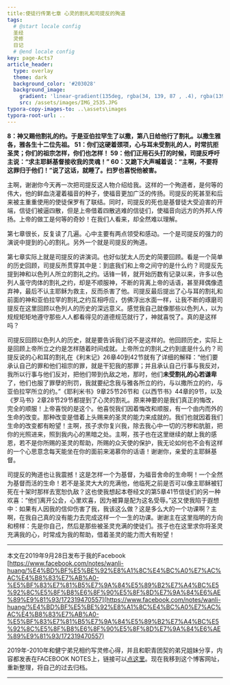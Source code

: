 ```yaml
---
title:使徒行传第七章 心灵的割礼和司提反的殉道
tags: 
  # @start locale config
  圣经
  灵修
  日记
  # @end locale config
key: page-Acts7
article_header:
  type: overlay
  theme: dark
  background_color: '#203028'
  background_image:
    gradient: 'linear-gradient(135deg, rgba(34, 139, 87 , .4), rgba(139, 34, 139, .4))'
    src: /assets/images/IMG_2535.JPG
typora-copy-images-to: ..\assets\images
typora-root-url: ..
---
```


**8：神又赐他割礼的约。于是亚伯拉罕生了以撒，第八日给他行了割礼。以撒生雅各，雅各生十二位先祖。
51：你们这硬着颈项，心与耳未受割礼的人，时常抗拒圣灵；你们的祖宗怎样，你们也怎样！
59：他们正用石头打的时候，司提反呼吁主说：“求主耶稣基督接收我的灵魂！”
60：又跪下大声喊着说：“主啊，不要将这罪归于他们！”说了这话，就睡了。扫罗也喜悦他被害。**

<!--more-->

主啊，谢谢你今天再一次把司提反这人物介绍给我。这样的一个殉道者，是何等的伟大，他的鲜血浇灌着福音的种子，使福音更加广泛的传扬。司提反的死甚至和后来被主重重使用的使徒保罗有了联结。同时，司提反的死也是基督徒大受迫害的开端，信徒们被逼四散，但是上帝借着四散逃难的信徒们，使福音向远方的外邦人传扬。上帝的做工是何等的奇妙！在我们人看来，却全然难以理解。

第七章很长，反复读了几遍。心中主要有两点领受和感动。一个是司提反的强力的演说中提到的心的割礼。另外一个就是司提反的殉道。

第七章实际上就是司提反的讲演词。也好似犹太人历史的简要回顾。看是一个简单的历史回顾，司提反所贯穿其中是：到底我们和上帝之间守的是什么约？司提反先提到神和以色列人所立的割礼之约。话锋一转，就开始历数有记录以来，许多以色列人虽守肉体的割礼之约，却是不顺服神，不断的背离上帝的话语，甚至拜偶像遗弃神，最后不认主耶稣为救主，反而杀害了他。司提反最后提出了心与耳的割礼和前面的神和亚伯拉罕的割礼之约互相呼应，仿佛浮出水面一样，让我不断的琢磨司提反在这里回顾以色列人的历史的深远意义。感觉我自己就像那些以色列人，以为规规矩矩地遵守那些人人都看得见的道德规范就行了，神就喜悦了。真的是这样吗？

司提反回顾以色列人的历史，就是要告诉我们说不是这样的。他回顾历史，实际上是回顾上帝所立之约是怎样随着时间成就。上帝所立的割礼之约到底是什么约？司提反说的心和耳的割礼在《利末记》26章40到42节就有了详细的解释：“他们要承认自己的罪和他们祖宗的罪，就是干犯我的那罪；并且承认自己行事与我反对，我所以行事与他们反对，把他们带到仇敌之地，那时，他们**未受割礼的心若谦卑**了，他们也服了罪孽的刑罚，我就要纪念我与雅各所立的约，与以撒所立的约，与亚伯拉罕所立的约。”《耶利米书》9章25节26节和《以西节书》44章的9节，以及《罗马书》2章28节29节都提到了心灵的割礼。原来神要的是我们真正的悔改，完全的顺服！上帝喜悦的是这个。他喜悦我们因着悔改和顺服，有一个由内而外的生命的改变。那种改变是借着上头赐来的圣灵的能力来成就的。我们也就因着我们生命的改变都有盼望！主啊，孩子求你复兴我，除去我心中一切的污秽和肮脏，把你的光照进来，照到我内心的黑暗之处。主啊，孩子也在这里继续的献上我的感恩，若不是你所赐的圣灵的帮助，所赐的众天使的保护，我无论如何也不会有这样的一个心思意念每天能坐在你的面前来渴慕你的话语！谢谢你，亲爱的主耶稣基督。

司提反的殉道也让我震撼！这是怎样一个为基督，为福音舍命的生命啊！一个全然为基督而活的生命！若不是圣灵大大的充满他，他临死之前是否可以像主耶稣被钉死在十架时那样去宽恕仇敌？这也使我想起本卷经文的第5章41节信徒们的另一种欢喜：“他们离开公会，心里欢喜，因为被算是配为这名受辱。”这又使我陷于遐想中：如果有人因我的信仰伤害了我，我该这么做？这是多么大的一个功课啊？主啊，在我自己真的没有能力去完成这样一个一生的功课。谢谢主在这里指明的方向和榜样：先是你自己，然后是那些被圣灵充满的使徒们。孩子也在这里求你将圣灵充满我的心，时常成为我的帮助，借着圣灵的能力而大有盼望！

---

本文在2019年9月28日发布于我的Facebook [https://www.facebook.com/notes/wanli-huang/%E4%BD%BF%E5%BE%92%E8%A1%8C%E4%BC%A0%E7%AC%AC%E4%B8%83%E7%AB%A0-%E5%BF%83%E7%81%B5%E7%9A%84%E5%89%B2%E7%A4%BC%E5%92%8C%E5%8F%B8%E6%8F%90%E5%8F%8D%E7%9A%84%E6%AE%89%E9%81%93/172319470557](https://www.facebook.com/notes/wanli-huang/%E4%BD%BF%E5%BE%92%E8%A1%8C%E4%BC%A0%E7%AC%AC%E4%B8%83%E7%AB%A0-%E5%BF%83%E7%81%B5%E7%9A%84%E5%89%B2%E7%A4%BC%E5%92%8C%E5%8F%B8%E6%8F%90%E5%8F%8D%E7%9A%84%E6%AE%89%E9%81%93/172319470557)

2019年-2010年和健宁弟兄相约写灵修心得，并且和职青团契的弟兄姐妹分享，内容都发表在FACEBOOK NOTES上，链接可以[点这里](https://www.facebook.com/wanli.huang/notes)。现在我移到这个博客网址，重新整理，将自己的过去归档。

---





